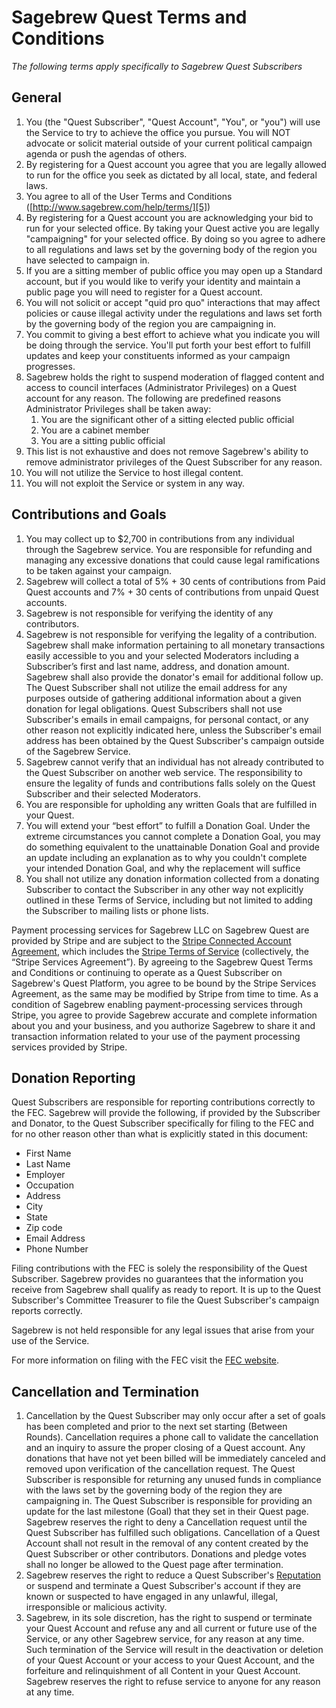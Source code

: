 # Sagebrew Quest Terms and Conditions #
*The following terms apply specifically to Sagebrew Quest Subscribers*

## General ##
1.  You (the "Quest Subscriber", "Quest Account", "You", or "you") will use 
    the Service to try to achieve the office you pursue.  You will NOT advocate 
    or solicit material outside of your current political campaign agenda or 
    push the agendas of others. 
2.  By registering for a Quest account you agree that you are legally allowed 
    to run for the office you seek as dictated by all local, state, and federal laws. 
3.  You agree to all of the User Terms and Conditions 
    ([http://www.sagebrew.com/help/terms/][5])
4.  By registering for a Quest account you are acknowledging your bid to run 
    for your selected office. By taking your Quest active you are legally 
    "campaigning" for your selected office. By doing so you agree to adhere to 
    all regulations and laws set by the governing body of the region you have 
    selected to campaign in.
5.  If you are a sitting member of public office you may open up a Standard 
    account, but if you would like to verify your identity and maintain a public 
    page you will need to register for a Quest account.
6.  You will not solicit or accept "quid pro quo" interactions that may affect 
    policies or cause illegal activity under the regulations and laws set forth 
    by the governing body of the region you are campaigning in.
7.  You commit to giving a best effort to achieve what you indicate you will be 
    doing through the service. You'll put forth your best effort to fulfill 
    updates and keep your constituents informed as your campaign progresses.
8.  Sagebrew holds the right to suspend moderation of flagged content and access 
    to council interfaces (Administrator Privileges) on a Quest account for any 
    reason. The following are predefined reasons Administrator Privileges shall 
    be taken away: 
    1.  You are the significant other of a sitting elected public official
    2.  You are a cabinet member
    3.  You are a sitting public official
9.  This list is not exhaustive and does not remove Sagebrew's ability to 
    remove administrator privileges of the Quest Subscriber for any reason.
10.	You will not utilize the Service to host illegal content.
11.	You will not exploit the Service or system in any way.



## Contributions and Goals ##
1.  You may collect up to $2,700 in contributions from any individual through the 
    Sagebrew service. You are responsible for refunding and managing any 
    excessive donations that could cause legal ramifications to be taken against 
    your campaign. 
2.  Sagebrew will collect a total of 5% + 30 cents of contributions from Paid
    Quest accounts and 7% + 30 cents of contributions from unpaid Quest accounts.
3.  Sagebrew is not responsible for verifying the identity of any contributors.
4.  Sagebrew is not responsible for verifying the legality of a contribution. 
    Sagebrew shall make information pertaining to all monetary transactions 
    easily accessible to you and your selected Moderators including a Subscriber’s 
    first and last name, address, and donation amount. Sagebrew shall also provide 
    the donator's email for additional follow up. The Quest Subscriber shall 
    not utilize the email address for any purposes outside of gathering 
    additional information about a given donation for legal obligations. Quest 
    Subscribers shall not use Subscriber's emails in email campaigns, for 
    personal contact, or any other reason not explicitly indicated here, unless 
    the Subscriber's email address has been obtained by the Quest Subscriber's 
    campaign outside of the Sagebrew Service.
5.  Sagebrew cannot verify that an individual has not already contributed to 
    the Quest Subscriber on another web service. The responsibility to ensure the 
    legality of funds and contributions falls solely on the Quest Subscriber and 
    their selected Moderators. 
6.  You are responsible for upholding any written Goals that are 
    fulfilled in your Quest.
7.  You will extend your “best effort” to fulfill a Donation Goal. Under the 
    extreme circumstances you cannot complete a Donation Goal, you may do something 
    equivalent to the unattainable Donation Goal and provide an update including an 
    explanation as to why you couldn't complete your intended Donation Goal, and 
    why the replacement will suffice
8.  You shall not utilize any donation information collected from a donating 
    Subscriber to contact the Subscriber in any other way not explicitly outlined
    in these Terms of Service, including but not limited to adding the Subscriber 
    to mailing lists or phone lists. 
 
Payment processing services for Sagebrew LLC on Sagebrew Quest are provided by 
Stripe and are subject to the [Stripe Connected Account Agreement][1], which 
includes the [Stripe Terms of Service][2] (collectively, the “Stripe Services Agreement”). 
By agreeing to the Sagebrew Quest Terms and Conditions or continuing to operate as a 
Quest Subscriber on Sagebrew's Quest Platform, you agree to be bound by the
Stripe Services Agreement, as the same may be modified by Stripe from time to 
time. As a condition of Sagebrew enabling payment-processing services through 
Stripe, you agree to provide Sagebrew accurate and complete information about 
you and your business, and you authorize Sagebrew to share it and transaction 
information related to your use of the payment processing services provided 
by Stripe.


## Donation Reporting ##
Quest Subscribers are responsible for reporting contributions correctly to the 
FEC. Sagebrew will provide the following, if provided by the Subscriber and 
Donator, to the Quest Subscriber specifically for filing to the FEC and for 
no other reason other than what is explicitly stated in this document:

*  First Name
*  Last Name
*  Employer
*  Occupation
*  Address
*  City
*  State
*  Zip code
*  Email Address
*  Phone Number

Filing contributions with the FEC is solely the responsibility of the Quest 
Subscriber. Sagebrew provides no guarantees that the information you receive 
from Sagebrew shall qualify as ready to report. It is up to the Quest 
Subscriber's Committee Treasurer to file the Quest Subscriber's campaign 
reports correctly.

Sagebrew is not held responsible for any legal issues that arise from your use 
of the Service.

For more information on filing with the FEC visit the [FEC website][3].


## Cancellation and Termination ##
1.  Cancellation by the Quest Subscriber may only occur after a set of goals 
    has been completed and prior to the next set starting (Between Rounds). 
    Cancellation requires a phone call to validate the cancellation and an 
    inquiry to assure the proper closing of a Quest account.  Any donations 
    that have not yet been billed will be immediately canceled and removed 
    upon verification of the cancellation request. The Quest Subscriber is 
    responsible for returning any unused funds in compliance with the laws set
    by the governing body of the region they are campaigning in. The Quest 
    Subscriber is responsible for providing an update for the last milestone 
    (Goal) that they set in their Quest page. Sagebrew reserves the right to 
    deny a Cancellation request until the Quest Subscriber has fulfilled such 
    obligations. Cancellation of a Quest Account shall not result in the removal 
    of any content created by the Quest Subscriber or other contributors. 
    Donations and pledge votes shall no longer be allowed to the Quest page 
    after termination.
2.  Sagebrew reserves the right to reduce a Quest Subscriber's [Reputation][4] 
    or suspend and terminate a Quest Subscriber's account if they are known or 
    suspected to have engaged in any unlawful, illegal, irresponsible or malicious 
    activity.
3.  Sagebrew, in its sole discretion, has the right to suspend or terminate 
    your Quest Account and refuse any and all current or future use of the Service, 
    or any other Sagebrew service, for any reason at any time. Such termination of 
    the Service will result in the deactivation or deletion of your Quest Account 
    or your access to your Quest Account, and the forfeiture and relinquishment of 
    all Content in your Quest Account. Sagebrew reserves the right to refuse service 
    to anyone for any reason at any time.


[1]: https://stripe.com/connect/account-terms
[2]: https://stripe.com/us/terms
[3]: http://www.fec.gov/info/forms.shtml
[4]: /help/reputation/
[5]: /help/terms/